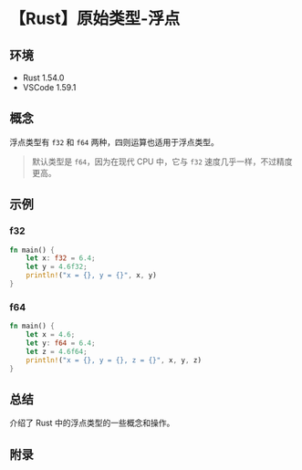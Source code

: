# 【Rust】原始类型-浮点

## 环境

- Rust 1.54.0
- VSCode 1.59.1

## 概念

浮点类型有 `f32` 和 `f64` 两种，四则运算也适用于浮点类型。

> 默认类型是 `f64`，因为在现代 CPU 中，它与 `f32` 速度几乎一样，不过精度更高。

## 示例

### f32

```rust
fn main() {
    let x: f32 = 6.4;
    let y = 4.6f32;
    println!("x = {}, y = {}", x, y)
}
```

### f64

```rust
fn main() {
    let x = 4.6;
    let y: f64 = 6.4;
    let z = 4.6f64;
    println!("x = {}, y = {}, z = {}", x, y, z)
}
```

## 总结

介绍了 Rust 中的浮点类型的一些概念和操作。

## 附录
